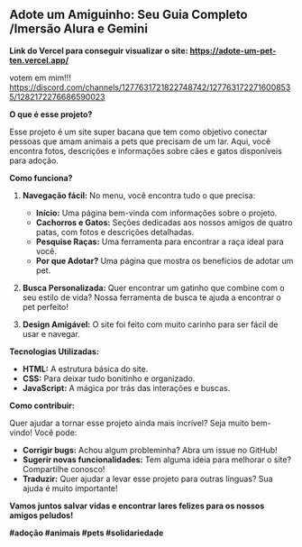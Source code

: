 ## Adote um Amiguinho: Seu Guia Completo  /Imersão Alura e Gemini

**Link do Vercel para conseguir visualizar o site: https://adote-um-pet-ten.vercel.app/**

votem em mim!!!
https://discord.com/channels/1277631721822748742/1277631722716008535/1282172276686590023

**O que é esse projeto?**

Esse projeto é um site super bacana que tem como objetivo conectar pessoas que amam animais a pets que precisam de um lar. Aqui, você encontra fotos, descrições e informações sobre cães e gatos disponíveis para adoção.

**Como funciona?**

1. **Navegação fácil:** No menu, você encontra tudo o que precisa:
   * **Início:** Uma página bem-vinda com informações sobre o projeto.
   * **Cachorros e Gatos:** Seções dedicadas aos nossos amigos de quatro patas, com fotos e descrições detalhadas.
   * **Pesquise Raças:** Uma ferramenta para encontrar a raça ideal para você.
   * **Por que Adotar?** Uma página que mostra os benefícios de adotar um pet.

2. **Busca Personalizada:** Quer encontrar um gatinho que combine com o seu estilo de vida? Nossa ferramenta de busca te ajuda a encontrar o pet perfeito!

3. **Design Amigável:** O site foi feito com muito carinho para ser fácil de usar e navegar.

**Tecnologias Utilizadas:**

* **HTML:** A estrutura básica do site.
* **CSS:** Para deixar tudo bonitinho e organizado.
* **JavaScript:** A mágica por trás das interações e buscas.

**Como contribuir:**

Quer ajudar a tornar esse projeto ainda mais incrível? Seja muito bem-vindo! Você pode:

* **Corrigir bugs:** Achou algum probleminha? Abra um issue no GitHub!
* **Sugerir novas funcionalidades:** Tem alguma ideia para melhorar o site? Compartilhe conosco!
* **Traduzir:** Quer ajudar a levar esse projeto para outras línguas? Sua ajuda é muito importante!

**Vamos juntos salvar vidas e encontrar lares felizes para os nossos amigos peludos!** 

**#adoção #animais #pets #solidariedade**


